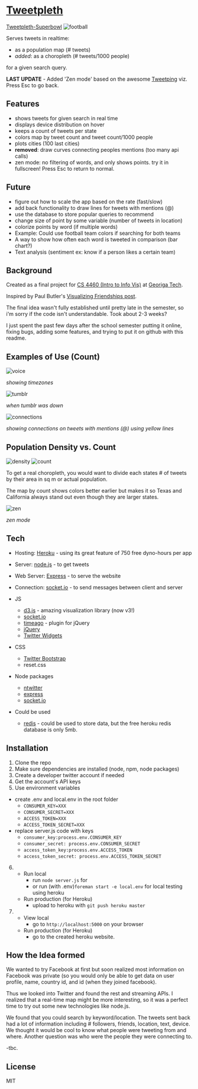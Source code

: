 [Tweetpleth]
=========

[Tweetpleth-Superbowl](http://tweetpleth-superbowl.herokuapp.com/)
![football](http://i.imgur.com/eqPmeZ2.png)

Serves tweets in realtime:

  - as a population map (# tweets)
  - *added*: as a choropleth (# tweets/1000 people)

for a given search query.

**LAST UPDATE** - Added 'Zen mode' based on the awesome [Tweetping](http://tweetping.net/) viz. Press Esc to go back.

Features
-----------

* shows tweets for given search in real time
* displays device distribution on hover
* keeps a count of tweets per state
* colors map by tweet count and tweet count/1000 people
* plots cities (100 last cities)
* **removed**: draw curves connecting peoples mentions (too many api calls)
* zen mode: no filtering of words, and only shows points. try it in fullscreen! Press Esc to return to normal.

Future
-----------

* figure out how to scale the app based on the rate (fast/slow)
* add back functionality to draw lines for tweets with mentions (@)
* use the database to store popular queries to recommend
* change size of point by some variable (number of tweets in location)
* colorize points by word (if multiple words)
 * Example: Could use football team colors if searching for both teams
* A way to show how often each word is tweeted in comparison (bar chart?)
 * Text analysis (sentiment ex: know if a person likes a certain team)

Background
-----------
Created as a final project for [CS 4460 (Intro to Info Vis)] at [Georiga Tech].

Inspired by Paul Butler's [Visualizing Friendships post](http://on.fb.me/hy6dmb).

The final idea wasn't fully established until pretty late in the semester, so i'm sorry if the code isn't understandable. Took about 2-3 weeks?

I just spent the past few days after the school semester putting it online, fixing bugs, adding some features, and trying to put it on github with this readme.

Examples of Use (Count)
-----------

![voice](http://i.imgur.com/1459q.png)

*showing timezones*

![tumblr](http://i.imgur.com/yd148.png)

*when tumblr was down*

![connections](http://i.imgur.com/seOML.png)

*showing connections on tweets with mentions (@) using yellow lines*

Population Density vs. Count
-
![density](http://i.imgur.com/SvCgGdE.png)
![count](http://i.imgur.com/v35rdSk.png)

To get a real choropleth, you would want to divide each states # of tweets by their area in sq m or actual population.

The map by count shows colors better earlier but makes it so Texas and California always stand out even though they are larger states.

![zen](http://i.imgur.com/MgMUmcQ.png)

*zen mode*

Tech
-----------

* Hosting: [Heroku] - using its great feature of 750 free dyno-hours per app
* Server: [node.js] - to get tweets
* Web Server: [Express] - to serve the website
* Connection: [socket.io] - to send messages between client and server

* JS
    * [d3.js] - amazing visualization library (now v3!)
    * [socket.io]
    * [timeago] - plugin for jQuery
    - [jQuery]
    - [Twitter Widgets]
* CSS
    - [Twitter Bootstrap]
    - reset.css
* Node packages
    - [ntwitter]
    - [express]
    - [socket.io]
* Could be used
    - [redis] - could be used to store data, but the free heroku redis database is only 5mb.

Installation
--------------

1. Clone the repo
2. Make sure dependencies are installed (node, npm, node packages)
3. Create a developer twitter account if needed
4. Get the account's API keys
5. Use environment variables
 - create .env and local.env in the root folder
     - `CONSUMER_KEY=XXX`
     - `CONSUMER_SECRET=XXX`
     - `ACCESS_TOKEN=XXX`
     - `ACCESS_TOKEN_SECRET=XXX`
 - replace server.js code with keys
     - `consumer_key:process.env.CONSUMER_KEY`
     - `consumer_secret: process.env.CONSUMER_SECRET`
     - `access_token_key:process.env.ACCESS_TOKEN`
     - `access_token_secret: process.env.ACCESS_TOKEN_SECRET`
6.  - Run local
        -  run `node server.js` for
        - or run (with .env)`foreman start -e local.env` for local testing using heroku
    - Run production (for Heroku)
        - upload to heroku with `git push heroku master`
7.  - View local
        - go to `http://localhost:5000` on your browser
    - Run production (for Heroku)
        - go to the created heroku website.

How the Idea formed
--------------

We wanted to try Facebook at first but soon realized most information on Facebook was private (so you would only be able to get data on user profile, name, country id, and id (when they joined facebook).

Thus we looked into Twitter and found the rest and streaming APIs. I realized that a real-time map might be more interesting, so it was a perfect time to try out some new technologies like node.js.

We found that you could search by keyword/location. The tweets sent back had a lot of information including # followers, friends, location, text, device. We thought it would be cool to know what people were tweeting from and where. Another question was who were the people they were connecting to.

-tbc.

License
-

MIT

  [node.js]: http://nodejs.org
  [Twitter Bootstrap]: http://twitter.github.com/bootstrap/
  [jQuery]: http://jquery.com
  [express]: http://expressjs.com
  [timeago]: http://timeago.yarp.com/
  [socket.io]: http://socket.io/
  [d3.js]: http://d3js.org/
  [redis]: http://redis.io/
  [Twitter Widgets]: https://twitter.com/about/resources/buttons#tweet
  [ntwitter]: https://github.com/AvianFlu/ntwitter
  [Tweetpleth]: http://tweetpleth.herokuapp.com
  [Heroku]: http://heroku.com
  [CS 4460 (Intro to Info Vis)]: http://cs4460infovis.wordpress.com/
  [Georiga Tech]: http://www.gatech.edu/

